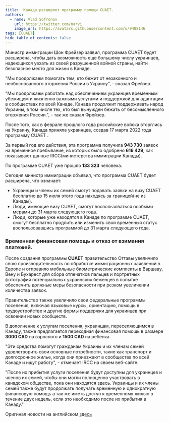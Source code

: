 ```yaml
---
title:  Канада расширяет программу помощи CUAET.
authors:
  - name: Vlad Sofronov
    url: https://twitter.com/narvi
    image_url: https://avatars.githubusercontent.com/u/9408146
tags: [CUAET]
hide_table_of_contents: false
---
```


Министр иммиграции Шон Фрейзер заявил, программа CUAET будет расширена, чтобы дать возможность еще большему числу украинцев, надеющихся уехать из своей разрушенной войной страны, найти безопасное место для жизни в Канаде.

"Мы продолжаем помогать тем, кто бежит от незаконного и необоснованного вторжения России в Украину", - сказал Фрейзер.

"Мы продолжаем работать над обеспечением украинцев временным убежищем и жизненно важными услугами и поддержкой для адаптации в сообществах по всей Канаде. Канада продолжит поддерживать народ Украины, в том числе тех, кто был вынужден бежать от бессмысленного вторжения России.", - так же сказал Фрейзер.

После того, как в феврале прошлого года российские войска вторглись на Украину, Канада приняла украинцев, создав 17 марта 2022 года программу CUAET .

За первый год его действия, эта программа получила **943 730** заявок на временное пребывание, из которых было одобрено **616 429**, как показывают данные IRCC(министерства иммиграции Канады).

По программе CUAET уже прошло **133 323** человека.

Сегодня министр иммиграции объявил, что программа CUAET будет расширена, что означает:

- Украинцы и члены их семей смогут подавать заявки на визу CUAET бесплатно до 15 июля этого года находясь за границей(не из Канады).
- Люди, имеющие визу CUAET, смогут воспользоваться особыми мерами до 31 марта следующего года.
- Люди, которые уже находятся в Канаде по программе CUAET, смогут бесплатно продлить или изменить свой временный статус воспользовавшись программой до 31 марта следующего года.

### Временная финансовая помощь и отказ от взимания платежей.

После создания программы **CUAET** правительство Оттавы увеличило свою производительность по обработке иммиграционных заявлений в Европе и отправило мобильные биометрические комплекты в Варшаву, Вену и Бухарест для сбора отпечатков пальцев и портретных фотографий потенциальных украинских беженцев в попытке обеспечить должные меры безопасности при резком увеличении количества заявок.

Правительство также увеличило свои федеральные программы поселения, включая языковые курсы, ориентацию, помощь в трудоустройстве и другие формы поддержки для украинцев при освоении новых сообществ.

В дополнение к услугам поселения, украинцам, переселяющимся в Канаду, также предлагается переходная финансовая помощь в размере **3000 CAD** на взрослого и **1500 CAD** на ребенка.

"Эти средства помогут гражданам Украины и их членам семей удовлетворить свои основные потребности, такие как транспорт и долгосрочное жилье, когда они приезжают в сообщества по всей Канаде и ищут работу", - отмечает IRCC на своем веб-сайте.

"После их прибытия услуги поселения будут доступны для украинцев и членов их семей, чтобы они могли полноценно участвовать в канадском обществе, пока они находятся здесь. Украинцы и их члены семей также будут продолжать получать временную и однократную финансовую помощь а так же иметь доступ к временному жилью в течение двух недель, если это необходимо после их прибытия в Канаду."

Оригинал новости на английском  [здесь](https://www.immigration.ca/canada-extends-program-to-help-ukrainians-flee-war-torn-homeland/) 
